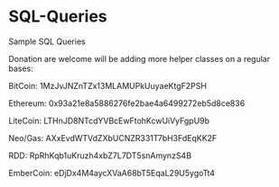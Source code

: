 # SQL-Queries
Sample SQL Queries

Donation are welcome will be adding more helper classes on a regular bases:

BitCoin: 1MzJvJNZnTZx13MLAMUPkUuyaeKtgF2PSH

Ethereum: 0x93a21e8a5886276fe2bae4a6499272eb5d8ce836

LiteCoin: LTHnJD8NTcdYVBcEwFtohKcwUiVyFgpU9b

Neo/Gas: AXxEvdWTVdZXbUCNZR331T7bH3FdEqKK2F

RDD: RpRhKqb1uKruzh4xbZ7L7DT5snAmynzS4B

EmberCoin: eDjDx4M4aycXVaA68bT5EqaL29U5ygoTt4
